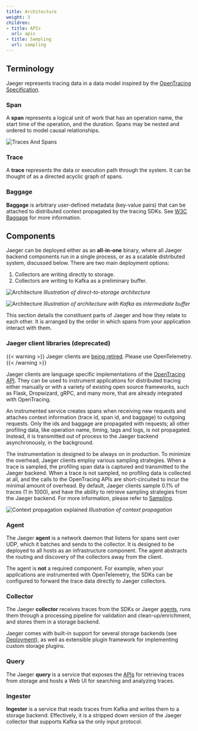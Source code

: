 ```yaml
---
title: Architecture
weight: 3
children:
- title: APIs
  url: apis
- title: Sampling
  url: sampling
---
```


## Terminology

Jaeger represents tracing data in a data model inspired by the [OpenTracing Specification](https://github.com/opentracing/specification/blob/master/specification.md).

### Span

A **span** represents a logical unit of work that has an operation name, the start time of the operation, and the duration. Spans may be nested and ordered to model causal relationships.

![Traces And Spans](/img/spans-traces.png)

### Trace

A **trace** represents the data or execution path through the system. It can be thought of as a directed acyclic graph of spans.

### Baggage

**Baggage** is arbitrary user-defined metadata (key-value pairs) that can be attached to distributed context propagated by the tracing SDKs. See [W3C Baggage](https://www.w3.org/TR/baggage/) for more information.

## Components

Jaeger can be deployed either as an **all-in-one** binary, where all Jaeger backend components
run in a single process, or as a scalable distributed system, discussed below.
There are two main deployment options:

  1. Collectors are writing directly to storage.
  2. Collectors are writing to Kafka as a preliminary buffer.

![Architecture](/img/architecture-v1.png)
*Illustration of direct-to-storage architecture*

![Architecture](/img/architecture-v2.png)
*Illustration of architecture with Kafka as intermediate buffer*

This section details the constituent parts of Jaeger and how they relate to each other. It is arranged by the order in which spans from your application interact with them.

### Jaeger client libraries (deprecated)

{{< warning >}}
Jaeger clients are [being retired](../client-libraries). Please use OpenTelemetry.
{{< /warning >}}


Jaeger clients are language specific implementations of the [OpenTracing API](https://opentracing.io). They can be used to instrument applications for distributed tracing either manually or with a variety of existing open source frameworks, such as Flask, Dropwizard, gRPC, and many more, that are already integrated with OpenTracing.

An instrumented service creates spans when receiving new requests and attaches context information (trace id, span id, and baggage) to outgoing requests. Only the ids and baggage are propagated with requests; all other profiling data, like operation name, timing, tags and logs, is not propagated. Instead, it is transmitted out of process to the Jaeger backend asynchronously, in the background.

The instrumentation is designed to be always on in production. To minimize the overhead, Jaeger clients employ various sampling strategies. When a trace is sampled, the profiling span data is captured and transmitted to the Jaeger backend. When a trace is not sampled, no profiling data is collected at all, and the calls to the OpenTracing APIs are short-circuited to incur the minimal amount of overhead. By default, Jaeger clients sample 0.1% of traces (1 in 1000), and have the ability to retrieve sampling strategies from the Jaeger backend. For more information, please refer to [Sampling](../sampling/).

![Context propagation explained](/img/context-prop.png)
*Illustration of context propagation*

### Agent

The Jaeger **agent** is a network daemon that listens for spans sent over UDP, which it batches and sends to the collector. It is designed to be deployed to all hosts as an infrastructure component. The agent abstracts the routing and discovery of the collectors away from the client.

The agent is **not** a required component. For example, when your applications are instrumented with OpenTelemetry, the SDKs can be configured to forward the trace data directly to Jaeger collectors.

### Collector

The Jaeger **collector** receives traces from the SDKs or Jaeger [agents](../architecture#agent), runs them through a processing pipeline for validation and clean-up/enrichment, and stores them in a storage backend.

Jaeger comes with built-in support for several storage backends (see [Deployment](../deployment)), as well as extensible plugin framework for implementing custom storage plugins.

### Query

The Jaeger **query** is a service that exposes the [APIs](../apis) for retrieving traces from storage and hosts a Web UI for searching and analyzing traces.

### Ingester

**Ingester** is a service that reads traces from Kafka and writes them to a storage backend. Effectively, it is a stripped down version of the Jaeger collector that supports Kafka sa the only input protocol.
